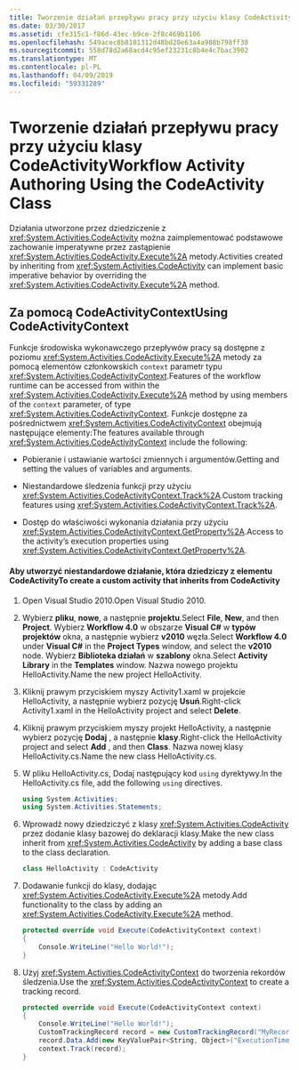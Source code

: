 ```yaml
---
title: Tworzenie działań przepływu pracy przy użyciu klasy CodeActivity
ms.date: 03/30/2017
ms.assetid: cfe315c1-f86d-43ec-b9ce-2f8c469b1106
ms.openlocfilehash: 549acec8b8101312d48bd20e63a4a988b798ff38
ms.sourcegitcommit: 558d78d2a68acd4c95ef23231c8b4e4c7bac3902
ms.translationtype: MT
ms.contentlocale: pl-PL
ms.lasthandoff: 04/09/2019
ms.locfileid: "59331289"
---
```

# <a name="workflow-activity-authoring-using-the-codeactivity-class"></a><span data-ttu-id="a9de5-102">Tworzenie działań przepływu pracy przy użyciu klasy CodeActivity</span><span class="sxs-lookup"><span data-stu-id="a9de5-102">Workflow Activity Authoring Using the CodeActivity Class</span></span>
<span data-ttu-id="a9de5-103">Działania utworzone przez dziedziczenie z <xref:System.Activities.CodeActivity> można zaimplementować podstawowe zachowanie imperatywne przez zastąpienie <xref:System.Activities.CodeActivity.Execute%2A> metody.</span><span class="sxs-lookup"><span data-stu-id="a9de5-103">Activities created by inheriting from <xref:System.Activities.CodeActivity> can implement basic imperative behavior by overriding the <xref:System.Activities.CodeActivity.Execute%2A> method.</span></span>

## <a name="using-codeactivitycontext"></a><span data-ttu-id="a9de5-104">Za pomocą CodeActivityContext</span><span class="sxs-lookup"><span data-stu-id="a9de5-104">Using CodeActivityContext</span></span>
 <span data-ttu-id="a9de5-105">Funkcje środowiska wykonawczego przepływów pracy są dostępne z poziomu <xref:System.Activities.CodeActivity.Execute%2A> metody za pomocą elementów członkowskich `context` parametr typu <xref:System.Activities.CodeActivityContext>.</span><span class="sxs-lookup"><span data-stu-id="a9de5-105">Features of the workflow runtime can be accessed from within the <xref:System.Activities.CodeActivity.Execute%2A> method by using members of the `context` parameter, of type <xref:System.Activities.CodeActivityContext>.</span></span> <span data-ttu-id="a9de5-106">Funkcje dostępne za pośrednictwem <xref:System.Activities.CodeActivityContext> obejmują następujące elementy:</span><span class="sxs-lookup"><span data-stu-id="a9de5-106">The features available through <xref:System.Activities.CodeActivityContext> include the following:</span></span>

-   <span data-ttu-id="a9de5-107">Pobieranie i ustawianie wartości zmiennych i argumentów.</span><span class="sxs-lookup"><span data-stu-id="a9de5-107">Getting and setting the values of variables and arguments.</span></span>

-   <span data-ttu-id="a9de5-108">Niestandardowe śledzenia funkcji przy użyciu <xref:System.Activities.CodeActivityContext.Track%2A>.</span><span class="sxs-lookup"><span data-stu-id="a9de5-108">Custom tracking features using <xref:System.Activities.CodeActivityContext.Track%2A>.</span></span>

-   <span data-ttu-id="a9de5-109">Dostęp do właściwości wykonania działania przy użyciu <xref:System.Activities.CodeActivityContext.GetProperty%2A>.</span><span class="sxs-lookup"><span data-stu-id="a9de5-109">Access to the activity’s execution properties using <xref:System.Activities.CodeActivityContext.GetProperty%2A>.</span></span>

#### <a name="to-create-a-custom-activity-that-inherits-from-codeactivity"></a><span data-ttu-id="a9de5-110">Aby utworzyć niestandardowe działanie, która dziedziczy z elementu CodeActivity</span><span class="sxs-lookup"><span data-stu-id="a9de5-110">To create a custom activity that inherits from CodeActivity</span></span>

1. <span data-ttu-id="a9de5-111">Open Visual Studio 2010.</span><span class="sxs-lookup"><span data-stu-id="a9de5-111">Open Visual Studio 2010.</span></span>

2. <span data-ttu-id="a9de5-112">Wybierz **pliku**, **nowe**, a następnie **projektu**.</span><span class="sxs-lookup"><span data-stu-id="a9de5-112">Select **File**, **New**, and then **Project**.</span></span> <span data-ttu-id="a9de5-113">Wybierz **Workflow 4.0** w obszarze **Visual C#** w **typów projektów** okna, a następnie wybierz **v2010** węzła.</span><span class="sxs-lookup"><span data-stu-id="a9de5-113">Select **Workflow 4.0** under **Visual C#** in the **Project Types** window, and select the **v2010** node.</span></span> <span data-ttu-id="a9de5-114">Wybierz **Biblioteka działań** w **szablony** okna.</span><span class="sxs-lookup"><span data-stu-id="a9de5-114">Select **Activity Library** in the **Templates** window.</span></span> <span data-ttu-id="a9de5-115">Nazwa nowego projektu HelloActivity.</span><span class="sxs-lookup"><span data-stu-id="a9de5-115">Name the new project HelloActivity.</span></span>

3. <span data-ttu-id="a9de5-116">Kliknij prawym przyciskiem myszy Activity1.xaml w projekcie HelloActivity, a następnie wybierz pozycję **Usuń**.</span><span class="sxs-lookup"><span data-stu-id="a9de5-116">Right-click Activity1.xaml in the HelloActivity project and select **Delete**.</span></span>

4. <span data-ttu-id="a9de5-117">Kliknij prawym przyciskiem myszy projekt HelloActivity, a następnie wybierz pozycję **Dodaj** , a następnie **klasy**.</span><span class="sxs-lookup"><span data-stu-id="a9de5-117">Right-click the HelloActivity project and select **Add** , and then **Class**.</span></span> <span data-ttu-id="a9de5-118">Nazwa nowej klasy HelloActivity.cs.</span><span class="sxs-lookup"><span data-stu-id="a9de5-118">Name the new class HelloActivity.cs.</span></span>

5. <span data-ttu-id="a9de5-119">W pliku HelloActivity.cs, Dodaj następujący kod `using` dyrektywy.</span><span class="sxs-lookup"><span data-stu-id="a9de5-119">In the HelloActivity.cs file, add the following `using` directives.</span></span>

    ```csharp
    using System.Activities;
    using System.Activities.Statements;
    ```

6. <span data-ttu-id="a9de5-120">Wprowadź nowy dziedziczyć z klasy <xref:System.Activities.CodeActivity> przez dodanie klasy bazowej do deklaracji klasy.</span><span class="sxs-lookup"><span data-stu-id="a9de5-120">Make the new class inherit from <xref:System.Activities.CodeActivity> by adding a base class to the class declaration.</span></span>

    ```csharp
    class HelloActivity : CodeActivity
    ```

7. <span data-ttu-id="a9de5-121">Dodawanie funkcji do klasy, dodając <xref:System.Activities.CodeActivity.Execute%2A> metody.</span><span class="sxs-lookup"><span data-stu-id="a9de5-121">Add functionality to the class by adding an <xref:System.Activities.CodeActivity.Execute%2A> method.</span></span>

    ```csharp
    protected override void Execute(CodeActivityContext context)
    {
        Console.WriteLine("Hello World!");
    }
    ```

8. <span data-ttu-id="a9de5-122">Użyj <xref:System.Activities.CodeActivityContext> do tworzenia rekordów śledzenia.</span><span class="sxs-lookup"><span data-stu-id="a9de5-122">Use the <xref:System.Activities.CodeActivityContext> to create a tracking record.</span></span>

    ```csharp
    protected override void Execute(CodeActivityContext context)
    {
        Console.WriteLine("Hello World!");
        CustomTrackingRecord record = new CustomTrackingRecord("MyRecord");
        record.Data.Add(new KeyValuePair<String, Object>("ExecutionTime", DateTime.Now));
        context.Track(record);
    }
    ```
